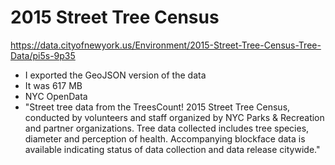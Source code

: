# 2015 Street Tree Census


https://data.cityofnewyork.us/Environment/2015-Street-Tree-Census-Tree-Data/pi5s-9p35  
* I exported the GeoJSON version of the data 
* It was 617 MB
* NYC OpenData
* "Street tree data from the TreesCount! 2015 Street Tree Census, conducted by volunteers and staff organized by NYC Parks & Recreation and partner organizations. Tree data collected includes tree species, diameter and perception of health. Accompanying blockface data is available indicating status of data collection and data release citywide."
